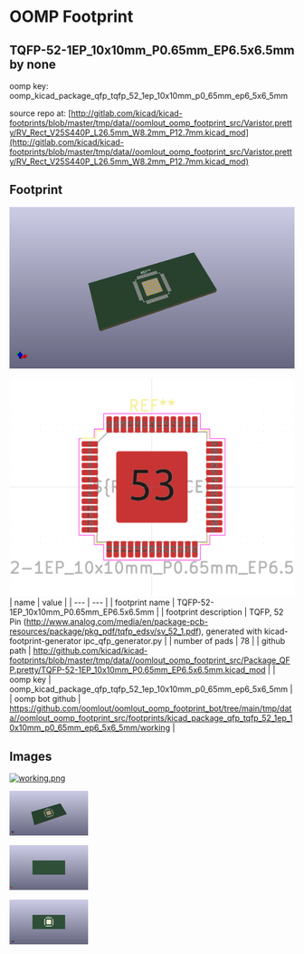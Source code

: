 # OOMP Footprint  
## TQFP-52-1EP_10x10mm_P0.65mm_EP6.5x6.5mm  by none  
  
oomp key: oomp_kicad_package_qfp_tqfp_52_1ep_10x10mm_p0_65mm_ep6_5x6_5mm  
  
source repo at: [http://gitlab.com/kicad/kicad-footprints/blob/master/tmp/data//oomlout_oomp_footprint_src/Varistor.pretty/RV_Rect_V25S440P_L26.5mm_W8.2mm_P12.7mm.kicad_mod](http://gitlab.com/kicad/kicad-footprints/blob/master/tmp/data//oomlout_oomp_footprint_src/Varistor.pretty/RV_Rect_V25S440P_L26.5mm_W8.2mm_P12.7mm.kicad_mod)  
## Footprint  
  
[![working_kicad_pcb_3d.png](working_kicad_pcb_3d_600.png)](working_kicad_pcb_3d.png)  
  
[![working.png](working_600.png)](working.png)  
| name | value | 
| --- | --- | 
| footprint name | TQFP-52-1EP_10x10mm_P0.65mm_EP6.5x6.5mm | 
| footprint description | TQFP, 52 Pin (http://www.analog.com/media/en/package-pcb-resources/package/pkg_pdf/tqfp_edsv/sv_52_1.pdf), generated with kicad-footprint-generator ipc_qfp_generator.py | 
| number of pads | 78 | 
| github path | http://github.com/kicad/kicad-footprints/blob/master/tmp/data//oomlout_oomp_footprint_src/Package_QFP.pretty/TQFP-52-1EP_10x10mm_P0.65mm_EP6.5x6.5mm.kicad_mod | 
| oomp key | oomp_kicad_package_qfp_tqfp_52_1ep_10x10mm_p0_65mm_ep6_5x6_5mm | 
| oomp bot github | https://github.com/oomlout/oomlout_oomp_footprint_bot/tree/main/tmp/data//oomlout_oomp_footprint_src/footprints/kicad_package_qfp_tqfp_52_1ep_10x10mm_p0_65mm_ep6_5x6_5mm/working | 
## Images  
  
[![working.png](working_140.png)](working.png)  
  
[![working_kicad_pcb_3d.png](working_kicad_pcb_3d_140.png)](working_kicad_pcb_3d.png)  
  
[![working_kicad_pcb_3d_back.png](working_kicad_pcb_3d_back_140.png)](working_kicad_pcb_3d_back.png)  
  
[![working_kicad_pcb_3d_front.png](working_kicad_pcb_3d_front_140.png)](working_kicad_pcb_3d_front.png)  
